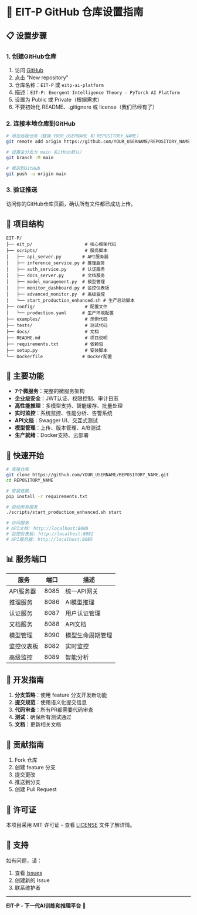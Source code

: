 # 🚀 EIT-P GitHub 仓库设置指南

## 📋 设置步骤

### 1. 创建GitHub仓库

1. 访问 [GitHub](https://github.com)
2. 点击 "New repository"
3. 仓库名称：`EIT-P` 或 `eitp-ai-platform`
4. 描述：`EIT-P: Emergent Intelligence Theory - PyTorch AI Platform`
5. 设置为 Public 或 Private（根据需求）
6. 不要初始化 README、.gitignore 或 license（我们已经有了）

### 2. 连接本地仓库到GitHub

```bash
# 添加远程仓库（替换 YOUR_USERNAME 和 REPOSITORY_NAME）
git remote add origin https://github.com/YOUR_USERNAME/REPOSITORY_NAME.git

# 设置主分支为 main（GitHub默认）
git branch -M main

# 推送到GitHub
git push -u origin main
```

### 3. 验证推送

访问你的GitHub仓库页面，确认所有文件都已成功上传。

## 📁 项目结构

```
EIT-P/
├── eit_p/                    # 核心框架代码
├── scripts/                  # 服务脚本
│   ├── api_server.py        # API服务器
│   ├── inference_service.py # 推理服务
│   ├── auth_service.py      # 认证服务
│   ├── docs_server.py       # 文档服务
│   ├── model_management.py  # 模型管理
│   ├── monitor_dashboard.py # 监控仪表板
│   ├── advanced_monitor.py  # 高级监控
│   └── start_production_enhanced.sh # 生产启动脚本
├── config/                   # 配置文件
│   └── production.yaml      # 生产环境配置
├── examples/                 # 示例代码
├── tests/                    # 测试代码
├── docs/                     # 文档
├── README.md                 # 项目说明
├── requirements.txt          # 依赖包
├── setup.py                  # 安装脚本
└── Dockerfile               # Docker配置
```

## 🎯 主要功能

- **7个微服务**：完整的微服务架构
- **企业级安全**：JWT认证、权限控制、审计日志
- **高性能推理**：多模型支持、智能缓存、批量处理
- **实时监控**：系统监控、性能分析、告警系统
- **API文档**：Swagger UI、交互式测试
- **模型管理**：上传、版本管理、A/B测试
- **生产就绪**：Docker支持、云部署

## 🚀 快速开始

```bash
# 克隆仓库
git clone https://github.com/YOUR_USERNAME/REPOSITORY_NAME.git
cd REPOSITORY_NAME

# 安装依赖
pip install -r requirements.txt

# 启动所有服务
./scripts/start_production_enhanced.sh start

# 访问服务
# API文档: http://localhost:8088
# 监控仪表板: http://localhost:8082
# API服务器: http://localhost:8085
```

## 📊 服务端口

| 服务 | 端口 | 描述 |
|------|------|------|
| API服务器 | 8085 | 统一API网关 |
| 推理服务 | 8086 | AI模型推理 |
| 认证服务 | 8087 | 用户认证管理 |
| 文档服务 | 8088 | API文档 |
| 模型管理 | 8090 | 模型生命周期管理 |
| 监控仪表板 | 8082 | 实时监控 |
| 高级监控 | 8089 | 智能分析 |

## 🔧 开发指南

1. **分支策略**：使用 feature 分支开发新功能
2. **提交规范**：使用语义化提交信息
3. **代码审查**：所有PR都需要代码审查
4. **测试**：确保所有测试通过
5. **文档**：更新相关文档

## 📝 贡献指南

1. Fork 仓库
2. 创建 feature 分支
3. 提交更改
4. 推送到分支
5. 创建 Pull Request

## 📄 许可证

本项目采用 MIT 许可证 - 查看 [LICENSE](LICENSE) 文件了解详情。

## 🤝 支持

如有问题，请：
1. 查看 [Issues](https://github.com/YOUR_USERNAME/REPOSITORY_NAME/issues)
2. 创建新的 Issue
3. 联系维护者

---

**EIT-P - 下一代AI训练和推理平台** 🚀
